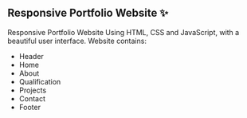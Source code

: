 ## Responsive Portfolio Website ✨

Responsive Portfolio Website Using HTML, CSS and JavaScript, with a beautiful user interface. 
Website contains: 
- Header 
- Home
- About
- Qualification
- Projects
- Contact
- Footer 
